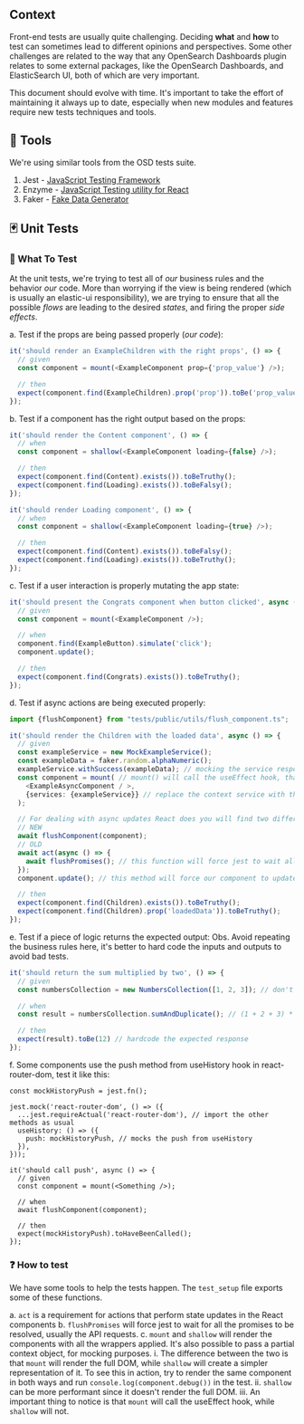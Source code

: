 ## Context
Front-end tests are usually quite challenging. Deciding __what__ and __how__ to test can sometimes lead to different opinions and perspectives.
Some other challenges are related to the way that any OpenSearch Dashboards plugin relates to some external packages, like the OpenSearch Dashboards, and ElasticSearch UI, both of which are very important.

This document should evolve with time. It's important to take the effort of maintaining it always up to date, especially when new modules and features require new tests techniques and tools.

## :hammer: Tools
We're using similar tools from the OSD tests suite.
1. Jest - [JavaScript Testing Framework](https://jestjs.io/)
2. Enzyme - [JavaScript Testing utility for React](https://enzymejs.github.io/enzyme/)
3. Faker - [Fake Data Generator](https://github.com/marak/Faker.js/)

## :black_joker: Unit Tests

### :dart: What To Test
At the unit tests, we're trying to test all of _our_ business rules and the behavior _our_ code. More than worrying if the view is being rendered (which is usually an elastic-ui responsibility), we are trying to ensure that all the possible _flows_ are leading to the desired _states_, and firing the proper _side effects_.

a. Test if the props are being passed properly (_our code_):
```ts
it('should render an ExampleChildren with the right props', () => {
  // given
  const component = mount(<ExampleComponent prop={'prop_value'} />);

  // then
  expect(component.find(ExampleChildren).prop('prop')).toBe('prop_value');
});
```

b. Test if a component has the right output based on the props:
```ts
it('should render the Content component', () => {
  // when
  const component = shallow(<ExampleComponent loading={false} />);

  // then
  expect(component.find(Content).exists()).toBeTruthy();
  expect(component.find(Loading).exists()).toBeFalsy();
});

it('should render Loading component', () => {
  // when
  const component = shallow(<ExampleComponent loading={true} />);

  // then
  expect(component.find(Content).exists()).toBeFalsy();
  expect(component.find(Loading).exists()).toBeTruthy();
});
```

c. Test if a user interaction is properly mutating the app state:
```ts
it('should present the Congrats component when button clicked', async () => {
  // given
  const component = mount(<ExampleComponent />);

  // when
  component.find(ExampleButton).simulate('click');
  component.update();

  // then
  expect(component.find(Congrats).exists()).toBeTruthy();
});
```

d. Test if async actions are being executed properly:

```ts
import {flushComponent} from "tests/public/utils/flush_component.ts";

it('should render the Children with the loaded data', async () => {
  // given
  const exampleService = new MockExampleService();
  const exampleData = faker.random.alphaNumeric();
  exampleService.withSuccess(exampleData); // mocking the service response
  const component = mount( // mount() will call the useEffect hook, that in this case is loading data from the API.
    <ExampleAsyncComponent / >,
    {services: {exampleService}} // replace the context service with the mock
  );

  // For dealing with async updates React does you will find two different approachs in the code, please use the new one.
  // NEW
  await flushComponent(component);
  // OLD
  await act(async () => {
    await flushPromises(); // this function will force jest to wait all the promises to be resolved, in our case, the API requests.
  });
  component.update(); // this method will force our component to update. In this case, it already has the API data in the state.

  // then
  expect(component.find(Children).exists()).toBeTruthy();
  expect(component.find(Children).prop('loadedData')).toBeTruthy();
});
```

e. Test if a piece of logic returns the expected output:
Obs. Avoid repeating the business rules here, it's better to hard code the inputs and outputs to avoid bad tests.
```ts
it('should return the sum multiplied by two', () => {
  // given
  const numbersCollection = new NumbersCollection([1, 2, 3]); // don't make this 'dynamic', otherwise you'll have to duplicate the business rule here

  // when
  const result = numbersCollection.sumAndDuplicate(); // (1 + 2 + 3) * 2

  // then
  expect(result).toBe(12) // hardcode the expected response
});
```

f. Some components use the push method from useHistory hook in react-router-dom, test it like this:
```tsx
const mockHistoryPush = jest.fn();

jest.mock('react-router-dom', () => ({
  ...jest.requireActual('react-router-dom'), // import the other methods as usual
  useHistory: () => ({
    push: mockHistoryPush, // mocks the push from useHistory
  }),
}));

it('should call push', async () => {
  // given
  const component = mount(<Something />);

  // when
  await flushComponent(component);

  // then
  expect(mockHistoryPush).toHaveBeenCalled();
});
```

### :question: How to test
We have some tools to help the tests happen. The `test_setup` file exports some of these functions.

a. `act` is a requirement for actions that perform state updates in the React components
b. `flushPromises` will force jest to wait for all the promises to be resolved, usually the API requests.
c. `mount` and `shallow` will render the components with all the wrappers applied. It's also possible to pass a partial context object, for mocking purposes.
i. The difference between the two is that `mount` will render the full DOM, while `shallow` will create a simpler representation of it. To see this in action, try to render the same component in both ways and run `console.log(component.debug())` in the test.
ii. `shallow` can be more performant since it doesn't render the full DOM.
iii. An important thing to notice is that `mount` will call the useEffect hook, while `shallow` will not.

